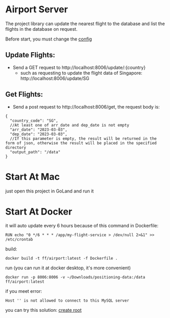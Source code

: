 # Airport Server
The project library can update the nearest flight to the database and list the flights in the database on request.

Before start, you must change the [config](./cmd/config.yaml)

## Update Flights:
* Send a GET request to http://localhost:8006/update/:{country}
  * such as requesting to update the flight data of Singapore: http://localhost:8006/update/SG
## Get Flights:
* Send a post request to http://localhost:8006/get, the request body is:
```
{
  "country_code": "SG",
  //At least one of arr_date and dep_date is not empty
  "arr_date": "2023-03-03", 
  "dep_date": "2023-03-03",
  //If this parameter is empty, the result will be returned in the form of json, otherwise the result will be placed in the specified directory
  "output_path": "/data" 
}
```
# Start At Mac
just open this project in GoLand and run it

# Start At Docker
it will auto update every 6 hours because of this command in Dockerfile:
```
RUN echo "0 */6 * * * /app/my-flight-service > /dev/null 2>&1" >> /etc/crontab
```
build:
```
docker build -t ff/airport:latest -f Dockerfile .
```
run (you can run it at docker desktop, it's more convenient)
```
docker run -p 8006:8006 -v ~/Downloads/positioning-data:/data ff/airport:latest
```
if you meet error:
```
Host '' is not allowed to connect to this MySQL server
```
you can try this solution: [create root](./airport-service/module/airports/sql/create-root.sql)
